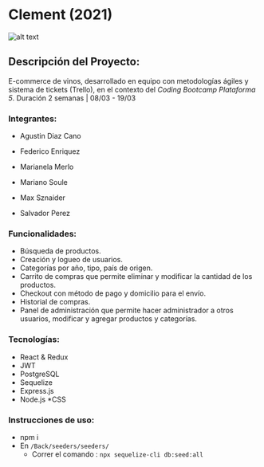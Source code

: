 




# Clement (2021) 
![alt text](https://i.ibb.co/NN3WR0W/Screenshot-from-2021-04-12-12-31-53.png)

## Descripción del Proyecto:

E-commerce de vinos, desarrollado en equipo con metodologías ágiles y sistema de tickets (Trello), en el contexto del *Coding Bootcamp Plataforma 5*.
Duración 2 semanas | 08/03 - 19/03

### Integrantes:

* Agustin Diaz Cano

* Federico Enriquez

* Marianela Merlo

* Mariano Soule

* Max Sznaider

* Salvador Perez

### Funcionalidades:

* Búsqueda de productos.
* Creación y logueo de usuarios.
* Categorías por año, tipo, país de origen.
* Carrito de compras que permite eliminar y modificar la cantidad de los productos.
* Checkout con método de pago y domicilio para el envío.
* Historial de compras.
* Panel de administración que permite hacer administrador a otros usuarios, modificar y 
agregar productos y categorías.

### Tecnologías:

* React & Redux
* JWT
* PostgreSQL
* Sequelize
* Express.js
* Node.js
*CSS

### Instrucciones de uso:

* npm i
* En `/Back/seeders/seeders/`
    * Correr el comando : `npx sequelize-cli db:seed:all`
